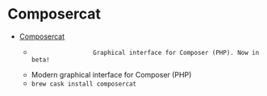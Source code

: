 # Composercat
- [Composercat](https://getcomposercat.com/)
  -                      Graphical interface for Composer (PHP). Now in beta!
  - Modern graphical interface for Composer (PHP)
  - `brew cask install composercat`
